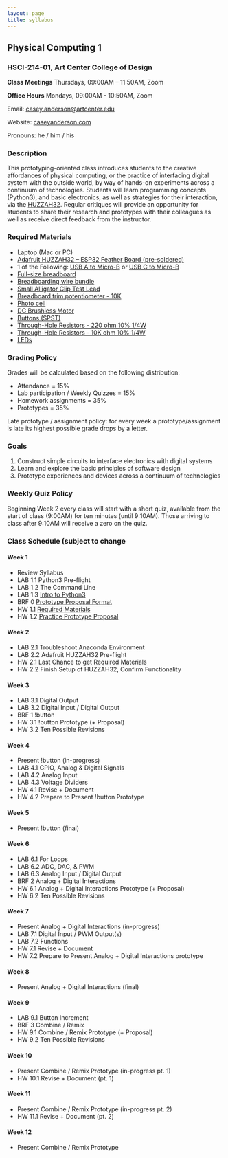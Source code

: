 ```yaml
---
layout: page
title: syllabus
---
```


## Physical Computing 1
### HSCI-214-01, Art Center College of Design
**Class Meetings** Thursdays, 09:00AM – 11:50AM, Zoom

**Office Hours** Mondays, 09:00AM - 10:50AM, Zoom

Email: casey.anderson@artcenter.edu

Website: [caseyanderson.com](https://caseyanderson.com/)

Pronouns: he / him / his


### Description

This prototyping-oriented class introduces students to the creative affordances of physical computing, or the practice of interfacing digital system with the outside world, by way of hands-on experiments across a continuum of technologies. Students will learn programming concepts (Python3), and basic electronics, as well as strategies for their interaction, via the [HUZZAH32](https://www.adafruit.com/product/3405). Regular critiques will provide an opportunity for students to share their research and prototypes with their colleagues as well as receive direct feedback from the instructor.


### Required Materials

* Laptop (Mac or PC)
* [Adafruit HUZZAH32 – ESP32 Feather Board (pre-soldered)](https://www.digikey.com/products/en?mpart=3591&v=1528)
* 1 of the Following: [USB A to Micro-B](https://www.amazon.com/dp/B0711PVX6Z) or [USB C to Micro-B](https://www.amazon.com/dp/B00UUBRX0Y?psc=1)
* [Full-size breadboard](https://www.amazon.com/Breadboards-Raspberry-Preformed-Solderless-prototyping/dp/B07TVC1T1S)
* [Breadboarding wire bundle](https://www.amazon.com/Solderless-Flexible-Breadboard-Jumper-100pcs/dp/B005TZJ0AM)
* [Small Alligator Clip Test Lead](https://www.amazon.com/WGGE-WG-026-Pieces-Colors-Alligator/dp/B06XX25HFX?s=industrial)
* [Breadboard trim potentiometer - 10K](https://www.digikey.com/products/en?mpart=356&v=1528)
* [Photo cell](https://www.digikey.com/products/en?mpart=161&v=1528)
* [DC Brushless Motor](https://www.digikey.com/products/en?mpart=711&v=1528)
* [Buttons (SPST)](https://www.amazon.com/6x6x6mm-Momentary-Push-Button-Switch/dp/B01GN79QF8)
* [Through-Hole Resistors - 220 ohm 10% 1/4W](https://www.digikey.com/product-detail/en/yageo/CFR-25JB-52-220R/220QBK-ND/1295)
* [Through-Hole Resistors - 10K ohm 10% 1/4W](https://www.digikey.com/product-detail/en/stackpole-electronics-inc/CF14JT10K0/CF14JT10K0CT-ND/1830374)
* [LEDs](https://www.amazon.com/Projects-B-0001-B07-Red-LED-Pack/dp/B00B793SIE)


### Grading Policy

Grades will be calculated based on the following distribution:

* Attendance = 15%
* Lab participation / Weekly Quizzes = 15%
* Homework assignments = 35%
* Prototypes = 35%

Late prototype / assignment policy: for every week a prototype/assignment is late its highest possible grade drops by a letter.


### Goals

1. Construct simple circuits to interface electronics with digital systems
2. Learn and explore the basic principles of software design
3. Prototype experiences and devices across a continuum of technologies

### Weekly Quiz Policy

Beginning Week 2 every class will start with a short quiz, available from the start of class (9:00AM) for ten minutes (until 9:10AM). Those arriving to class after 9:10AM will receive a zero on the quiz.


### Class Schedule (subject to change

#### Week 1

* Review Syllabus
* LAB 1.1 Python3 Pre-flight
* LAB 1.2 The Command Line
* LAB 1.3 [Intro to Python3]({{site.url}}2020/05/21/intro-py3.html)
* BRF 0 [Prototype Proposal Format]({{site.url}}2020/05/21/proposals.html)
* HW 1.1 [Required Materials]({{site.url}}2020/05/21/required-materials.html)
* HW 1.2 [Practice Prototype Proposal]({{site.url}}2020/05/21/mock-proposal.html)


#### Week 2

* LAB 2.1 Troubleshoot Anaconda Environment
* LAB 2.2 Adafruit HUZZAH32 Pre-flight
* HW 2.1 Last Chance to get Required Materials
* HW 2.2 Finish Setup of HUZZAH32, Confirm Functionality


#### Week 3

* LAB 3.1 Digital Output
* LAB 3.2 Digital Input / Digital Output
* BRF 1 !button
* HW 3.1 !button Prototype (+ Proposal)
* HW 3.2 Ten Possible Revisions


#### Week 4

* Present !button (in-progress)
* LAB 4.1 GPIO, Analog & Digital Signals
* LAB 4.2 Analog Input
* LAB 4.3 Voltage Dividers
* HW 4.1 Revise + Document
* HW 4.2 Prepare to Present !button Prototype

#### Week 5

* Present !button (final)


#### Week 6

* LAB 6.1 For Loops
* LAB 6.2 ADC, DAC, & PWM
* LAB 6.3 Analog Input / Digital Output
* BRF 2 Analog + Digital Interactions
* HW 6.1 Analog + Digital Interactions Prototype (+ Proposal)
* HW 6.2 Ten Possible Revisions


#### Week 7

* Present Analog + Digital Interactions (in-progress)
* LAB 7.1 Digital Input / PWM Output(s)
* LAB 7.2 Functions
* HW 7.1 Revise + Document
* HW 7.2 Prepare to Present Analog + Digital Interactions prototype


#### Week 8

* Present Analog + Digital Interactions (final)


#### Week 9

* LAB 9.1 Button Increment
* BRF 3 Combine / Remix
* HW 9.1 Combine / Remix Prototype (+ Proposal)
* HW 9.2 Ten Possible Revisions


#### Week 10

* Present Combine / Remix Prototype (in-progress pt. 1)
* HW 10.1 Revise + Document (pt. 1)


#### Week 11

* Present Combine / Remix Prototype (in-progress pt. 2)
* HW 11.1 Revise + Document (pt. 2)


#### Week 12

* Present Combine / Remix Prototype
